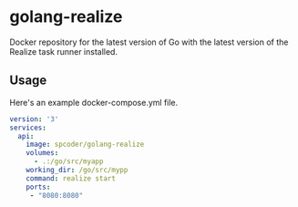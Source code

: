 # golang-realize

Docker repository for the latest version of Go with the latest version of the Realize task runner installed.

## Usage

Here's an example docker-compose.yml file.

```yaml
version: '3'
services:
  api:
    image: spcoder/golang-realize
    volumes:
      - .:/go/src/myapp
    working_dir: /go/src/mypp
    command: realize start
    ports:
     - "8080:8080"
``` 
